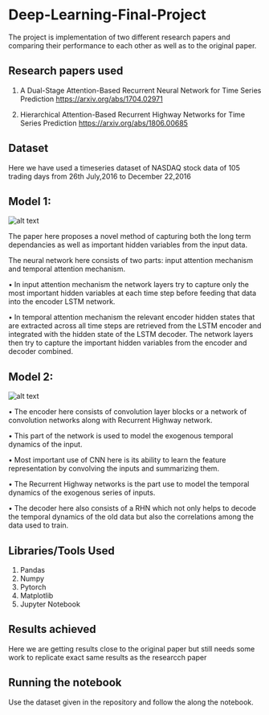 # Deep-Learning-Final-Project
The project is implementation of two different research papers and comparing their performance to each other as well as to the original paper.

## Research papers used
1. A Dual-Stage Attention-Based Recurrent Neural Network for Time Series Prediction
https://arxiv.org/abs/1704.02971

2. Hierarchical Attention-Based Recurrent Highway Networks for Time Series Prediction
https://arxiv.org/abs/1806.00685

## Dataset
Here we have used a timeseries dataset of NASDAQ stock data of 105 trading days from 26th July,2016 to December 22,2016

## Model 1:
 ![alt text](https://github.com/sharan165/Deep-Learning-Project/blob/main/images/DARNN_model.PNG 'DA-RNN')
 
The paper here proposes a novel method of capturing both the long term dependancies as well as important hidden variables from the input data.

The neural network here consists of two parts: input attention mechanism and temporal attention mechanism. 

•	In input attention mechanism the network layers try to capture only the most important hidden variables at each time step before feeding that data into the encoder LSTM network. 

•	In temporal attention mechanism the relevant encoder hidden states that are extracted across all time steps are retrieved from the LSTM encoder and integrated with the hidden state of the LSTM decoder. The network layers then try to capture the important hidden variables from the encoder and decoder combined. 

## Model 2:
![alt text](https://github.com/sharan165/Deep-Learning-Project/blob/main/images/HARHN_model.PNG "HA-RNN")

•	The encoder here consists of convolution layer blocks or a network of convolution networks along with Recurrent Highway network.

•	This part of the network is used to model the exogenous temporal dynamics of the input.

•	Most important use of CNN here is its ability to learn the feature representation by convolving the inputs and summarizing them.

•	The Recurrent Highway networks is the part use to model the temporal dynamics of the exogenous series of inputs.

•	The decoder here also consists of a RHN which not only helps to decode the temporal dynamics of the old data but also the correlations among the data used to train.


## Libraries/Tools Used
1. Pandas
2. Numpy
3. Pytorch
4. Matplotlib
5. Jupyter Notebook

## Results achieved
Here we are getting results close to the original paper but still needs some work to replicate exact same results as the researcch paper

## Running the notebook
Use the dataset given in the repository and follow the along the notebook.


